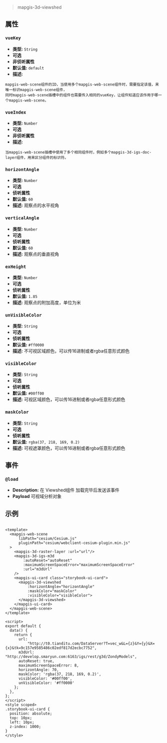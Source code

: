 > mapgis-3d-viewshed

## 属性

### `vueKey`

- **类型:** `String`
- **可选**
- **非侦听属性**
- **默认值:** `default`
- **描述:**

```
mapgis-web-scene组件的ID，当使用多个mapgis-web-scene组件时，需要指定该值，来唯一标识mapgis-web-scene组件，
同时mapgis-web-scene插槽中的组件也需要传入相同的vueKey，让组件知道应该作用于哪一个mapgis-web-scene。
```

### `vueIndex`

- **类型:** `Number`
- **可选**
- **非侦听属性**
- **描述:**

```
当mapgis-web-scene插槽中使用了多个相同组件时，例如多个mapgis-3d-igs-doc-layer组件，用来区分组件的标识符。
```

### `horizontAngle`

- **类型:** `Number`
- **可选**
- **侦听属性**
- **默认值:** `60`
- **描述:** 观察点的水平视角

### `verticalAngle`

- **类型:** `Number`
- **可选**
- **侦听属性**
- **默认值:** `60`
- **描述:** 观察点的垂直视角

### `exHeight`

- **类型:** `Number`
- **可选**
- **侦听属性**
- **默认值:** `1.85`
- **描述:** 观察点的附加高度，单位为米

### `unVisibleColor`

- **类型:** `String`
- **可选**
- **侦听属性**
- **默认值:** `#ff0000`
- **描述:** 不可视区域颜色，可以传16进制或者rgba任意形式颜色

### `visibleColor`

- **类型:** `String`
- **可选**
- **侦听属性**
- **默认值:** `#00ff00`
- **描述:** 可视区域颜色，可以传16进制或者rgba任意形式颜色

### `maskColor`

- **类型:** `String`
- **可选**
- **侦听属性**
- **默认值:** `rgba(37, 218, 169, 0.2)`
- **描述:** 可视遮罩颜色，可以传16进制或者rgba任意形式颜色

## 事件

### `@load`

- **Description:** 在 Viewshed组件 加载完毕后发送该事件
- **Payload** 可视域分析对象

## 示例

```vue

<template>
  <mapgis-web-scene
      libPath="cesium/Cesium.js"
      pluginPath="cesium/webclient-cesium-plugin.min.js"
  >
    <mapgis-3d-raster-layer :url="url"/>
    <mapgis-3d-igs-m3d
        :autoReset="autoReset"
        :maximumScreenSpaceError="maximumScreenSpaceError"
        :url="m3dUrl"
    />
    <mapgis-ui-card class="storybook-ui-card">
      <mapgis-3d-viewshed
          :horizontAngle="horizontAngle"
          :maskColor="maskColor"
          :visibleColor="visibleColor">
      </mapgis-3d-viewshed>
    </mapgis-ui-card>
  </mapgis-web-scene>
</template>

<script>
export default {
  data() {
    return {
      url:
          "http://t0.tianditu.com/DataServer?T=vec_w&L={z}&Y={y}&X={x}&tk=9c157e9585486c02edf817d2ecbc7752",
      m3dUrl: "http://develop.smaryun.com:6163/igs/rest/g3d/ZondyModels",
      autoReset: true,
      maximumScreenSpaceError: 8,
      horizontAngle: 70,
      maskColor: 'rgba(37, 218, 169, 0.2)',
      visibleColor: '#00ff00',
      unVisibleColor: '#ff0000'
    };
  },
};
</script>
<style scoped>
.storybook-ui-card {
  position: absolute;
  top: 10px;
  left: 10px;
  z-index: 1000;
}
</style>
```
